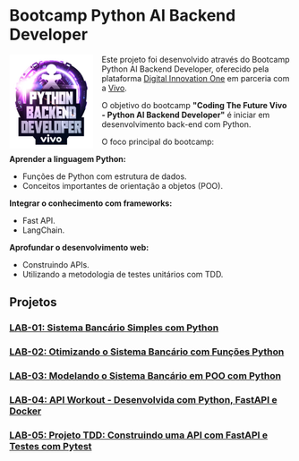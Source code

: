 # **Bootcamp Python AI Backend Developer**

<img align="left" src="./assets/ai-vivo.png" width="150" height="auto" style="margin-right:15px" />

Este projeto foi desenvolvido através do Bootcamp Python AI Backend Developer, oferecido pela plataforma [Digital Innovation One](https://www.dio.me/) em parceria com a [Vivo](https://vivo.com.br/).

O objetivo do bootcamp **"Coding The Future Vivo - Python AI Backend Developer"** é iniciar  em desenvolvimento back-end com Python.

O foco principal do bootcamp:

**Aprender a linguagem Python:**

* Funções de Python com estrutura de dados.
* Conceitos importantes de orientação a
  objetos (POO).

**Integrar o conhecimento com frameworks:**

* Fast API.
* LangChain.

**Aprofundar o desenvolvimento web:**

* Construindo APIs.
* Utilizando a metodologia de testes
  unitários com TDD.

## **Projetos**

### [LAB-01: Sistema Bancário Simples com Python](./projects/LAB-01/README.md)

### [LAB-02: Otimizando o Sistema Bancário com Funções Python](./projects/LAB-02/README.md)

### [LAB-03: Modelando o Sistema Bancário em POO com Python](./projects/LAB-03/README.md)

### [LAB-04: API Workout - Desenvolvida com Python, FastAPI e Docker](./projects/LAB-04/workoutapi/README.md)

### [LAB-05: Projeto TDD: Construindo uma API com FastAPI e Testes com Pytest](./projects/LAB-05/store-api/README.md)